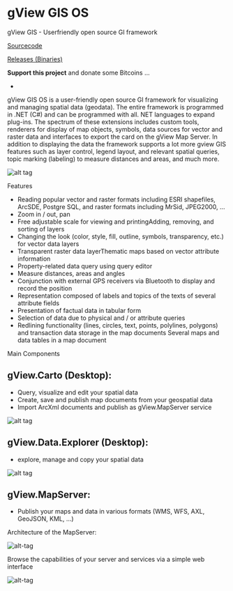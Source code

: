 # gView GIS OS

gView GIS - Userfriendly open source GI framework

[Sourcecode](https://github.com/jugstalt/gViewGisOS)

[Releases (Binaries)](https://github.com/jugstalt/gViewGisOS/releases)

**Support this project** and donate some Bitcoins ...

<div id="coinwidget" data-icon="true" data-type="primary" data-wallet="1BNSxXqsD4jdJyt7STCHDVhFk3XEKE5bSp" />
<script type="text/javascript" src="https://cdn.jsdelivr.net/gh/ivandiazwm/coinwidget@0.1.1/builds/full.js" charset="utf-8"></script>

-

gView GIS OS is a user-friendly open source GI framework for visualizing and managing spatial data (geodata). The entire framework is programmed in .NET (C#) and can be programmed with all. NET languages to expand plug-ins. The spectrum of these extensions includes custom tools, renderers for display of map objects, symbols, data sources for vector and raster data and interfaces to export the card on the gView Map Server. In addition to displaying the data the framework supports a lot more gview GIS features such as layer control, legend layout, and relevant spatial queries, topic marking (labeling) to measure distances and areas, and much more.

![alt tag](http://www.codeplex.com/Download?ProjectName=gviewgis&DownloadId=417769)

Features

* Reading popular vector and raster formats including ESRI shapefiles, ArcSDE, Postgre SQL, and raster formats including MrSid, JPEG2000, ...
* Zoom in / out, pan
* Free adjustable scale for viewing and printingAdding, removing, and sorting of layers 
* Changing the look (color, style, fill, outline, symbols, transparency, etc.) for vector data layers
* Transparent raster data layerThematic maps based on vector attribute information
* Property-related data query using query editor
* Measure distances, areas and angles 
* Conjunction with external GPS receivers via Bluetooth to display and record the position
* Representation composed of labels and topics of the texts of several attribute fields
* Presentation of factual data in tabular form 
* Selection of data due to physical and / or attribute queries
* Redlining functionality (lines, circles, text, points, polylines, polygons) and transaction data storage in the map documents Several maps and data tables in a map document 


Main Components

## gView.Carto (Desktop):
* Query, visualize and edit your spatial data
* Create, save and publish map documents from your geospatial data
* Import ArcXml documents and publish as gView.MapServer service 

![alt tag](http://download-codeplex.sec.s-msft.com/Download?ProjectName=gviewgis&DownloadId=524809)

## gView.Data.Explorer (Desktop):
* explore, manage and copy your spatial data 

![alt tag](http://download-codeplex.sec.s-msft.com/Download?ProjectName=gviewgis&DownloadId=524810)

## gView.MapServer:
* Publish your maps and data in various formats (WMS, WFS, AXL, GeoJSON, KML, ...)  

Architecture of the MapServer:

![alt-tag](http://download-codeplex.sec.s-msft.com/Download?ProjectName=gviewgis&DownloadId=437963)

Browse the capabilities of your server and services via a simple web interface

![alt-tag](http://download-codeplex.sec.s-msft.com/Download?ProjectName=gviewgis&DownloadId=437964)

